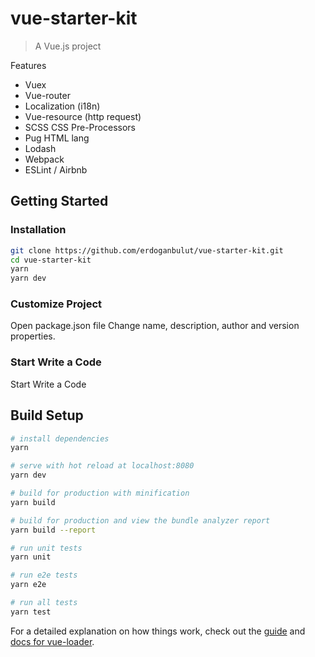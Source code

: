 # vue-starter-kit

> A Vue.js project

Features
 - Vuex
 - Vue-router
 - Localization (i18n)
 - Vue-resource (http request)
 - SCSS CSS Pre-Processors
 - Pug HTML lang
 - Lodash
 - Webpack
 - ESLint / Airbnb

## Getting Started
### Installation
``` bash
git clone https://github.com/erdoganbulut/vue-starter-kit.git
cd vue-starter-kit
yarn
yarn dev
```
### Customize Project
Open package.json file
Change name, description, author and version properties.
### Start Write a Code
Start Write a Code

## Build Setup

``` bash
# install dependencies
yarn

# serve with hot reload at localhost:8080
yarn dev

# build for production with minification
yarn build

# build for production and view the bundle analyzer report
yarn build --report

# run unit tests
yarn unit

# run e2e tests
yarn e2e

# run all tests
yarn test
```

For a detailed explanation on how things work, check out the [guide](http://vuejs-templates.github.io/webpack/) and [docs for vue-loader](http://vuejs.github.io/vue-loader).
